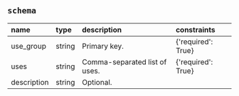 ## `schema`

| name        | type   | description                   | constraints        |
|:------------|:-------|:------------------------------|:-------------------|
| use_group   | string | Primary key.                  | {'required': True} |
| uses        | string | Comma-separated list of uses. | {'required': True} |
| description | string | Optional.                     |                    |